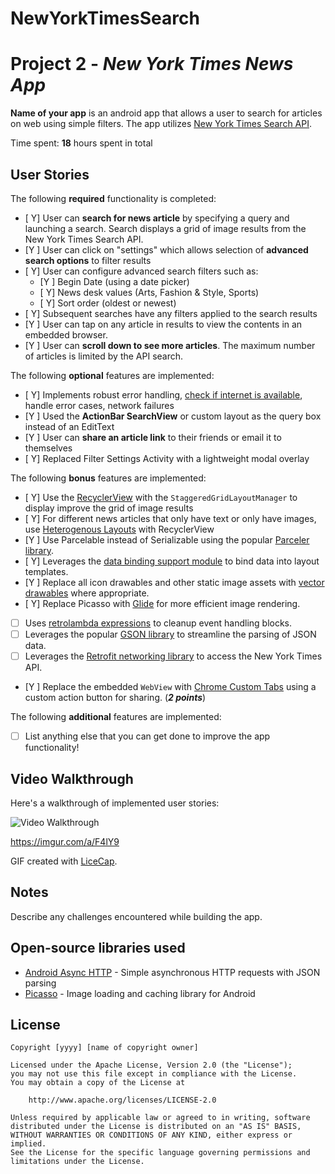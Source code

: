 # NewYorkTimesSearch
# Project 2 - *New York Times News App*

**Name of your app** is an android app that allows a user to search for articles on web using simple filters. The app utilizes [New York Times Search API](http://developer.nytimes.com/docs/read/article_search_api_v2).

Time spent: **18** hours spent in total

## User Stories

The following **required** functionality is completed:

* [ Y] User can **search for news article** by specifying a query and launching a search. Search displays a grid of image results from the New York Times Search API.
* [Y ] User can click on "settings" which allows selection of **advanced search options** to filter results
* [ Y] User can configure advanced search filters such as:
  * [Y ] Begin Date (using a date picker)
  * [ Y] News desk values (Arts, Fashion & Style, Sports)
  * [ Y] Sort order (oldest or newest)
* [ Y] Subsequent searches have any filters applied to the search results
* [Y ] User can tap on any article in results to view the contents in an embedded browser.
* [Y ] User can **scroll down to see more articles**. The maximum number of articles is limited by the API search.

The following **optional** features are implemented:

* [ Y] Implements robust error handling, [check if internet is available](http://guides.codepath.com/android/Sending-and-Managing-Network-Requests#checking-for-network-connectivity), handle error cases, network failures
* [Y ] Used the **ActionBar SearchView** or custom layout as the query box instead of an EditText
* [Y ] User can **share an article link** to their friends or email it to themselves
* [ Y] Replaced Filter Settings Activity with a lightweight modal overlay

The following **bonus** features are implemented:

* [ Y] Use the [RecyclerView](http://guides.codepath.com/android/Using-the-RecyclerView) with the `StaggeredGridLayoutManager` to display improve the grid of image results
* [ Y] For different news articles that only have text or only have images, use [Heterogenous Layouts](http://guides.codepath.com/android/Heterogenous-Layouts-inside-RecyclerView) with RecyclerView
* [Y ] Use Parcelable instead of Serializable using the popular [Parceler library](http://guides.codepath.com/android/Using-Parceler).
* [ Y] Leverages the [data binding support module](http://guides.codepath.com/android/Applying-Data-Binding-for-Views) to bind data into layout templates.
* [Y ] Replace all icon drawables and other static image assets with [vector drawables](http://guides.codepath.com/android/Drawables#vector-drawables) where appropriate.
* [ Y] Replace Picasso with [Glide](http://inthecheesefactory.com/blog/get-to-know-glide-recommended-by-google/en) for more efficient image rendering.
* [ ] Uses [retrolambda expressions](http://guides.codepath.com/android/Lambda-Expressions) to cleanup event handling blocks.
* [ ] Leverages the popular [GSON library](http://guides.codepath.com/android/Using-Android-Async-Http-Client#decoding-with-gson-library) to streamline the parsing of JSON data.
* [ ] Leverages the [Retrofit networking library](http://guides.codepath.com/android/Consuming-APIs-with-Retrofit) to access the New York Times API.
* [Y ] Replace the embedded `WebView` with [Chrome Custom Tabs](http://guides.codepath.com/android/Chrome-Custom-Tabs) using a custom action button for sharing. (_**2 points**_)

The following **additional** features are implemented:

* [ ] List anything else that you can get done to improve the app functionality!

## Video Walkthrough

Here's a walkthrough of implemented user stories:

<img src='https://imgur.com/a/F4lY9f' title='Video Walkthrough' width='' alt='Video Walkthrough' />

https://imgur.com/a/F4lY9

GIF created with [LiceCap](http://www.cockos.com/licecap/).

## Notes

Describe any challenges encountered while building the app.

## Open-source libraries used

- [Android Async HTTP](https://github.com/loopj/android-async-http) - Simple asynchronous HTTP requests with JSON parsing
- [Picasso](http://square.github.io/picasso/) - Image loading and caching library for Android

## License

    Copyright [yyyy] [name of copyright owner]

    Licensed under the Apache License, Version 2.0 (the "License");
    you may not use this file except in compliance with the License.
    You may obtain a copy of the License at

        http://www.apache.org/licenses/LICENSE-2.0

    Unless required by applicable law or agreed to in writing, software
    distributed under the License is distributed on an "AS IS" BASIS,
    WITHOUT WARRANTIES OR CONDITIONS OF ANY KIND, either express or implied.
    See the License for the specific language governing permissions and
    limitations under the License.

